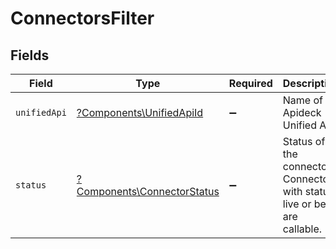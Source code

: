# ConnectorsFilter


## Fields

| Field                                                                      | Type                                                                       | Required                                                                   | Description                                                                | Example                                                                    |
| -------------------------------------------------------------------------- | -------------------------------------------------------------------------- | -------------------------------------------------------------------------- | -------------------------------------------------------------------------- | -------------------------------------------------------------------------- |
| `unifiedApi`                                                               | [?Components\UnifiedApiId](../../Models/Components/UnifiedApiId.md)        | :heavy_minus_sign:                                                         | Name of Apideck Unified API                                                | crm                                                                        |
| `status`                                                                   | [?Components\ConnectorStatus](../../Models/Components/ConnectorStatus.md)  | :heavy_minus_sign:                                                         | Status of the connector. Connectors with status live or beta are callable. |                                                                            |